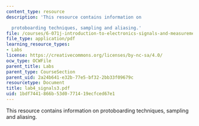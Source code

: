 ```yaml
---
content_type: resource
description: 'This resource contains information on

  protoboarding techniques, sampling and aliasing.'
file: /courses/6-071j-introduction-to-electronics-signals-and-measurement-spring-2006/1bdf7441866b53d0771419ecfced67e1_lab4_signals3.pdf
file_type: application/pdf
learning_resource_types:
- Labs
license: https://creativecommons.org/licenses/by-nc-sa/4.0/
ocw_type: OCWFile
parent_title: Labs
parent_type: CourseSection
parent_uid: 2a24b641-e32b-77e5-bf32-2bb33f09679c
resourcetype: Document
title: lab4_signals3.pdf
uid: 1bdf7441-866b-53d0-7714-19ecfced67e1
---
```

This resource contains information on
protoboarding techniques, sampling and aliasing.